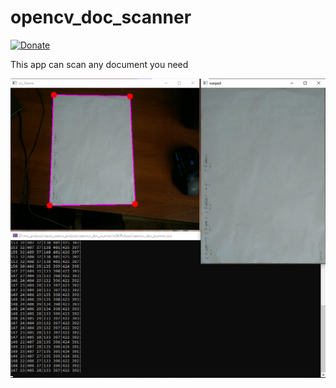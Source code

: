 # opencv_doc_scanner

[![Donate](https://img.shields.io/badge/Donate-Buy%20me%20a%20beer-blue.svg)](https://www.buymeacoffee.com/luckyrydar)

This app can scan any document you need

![alt text](https://github.com/lucky-rydar/opencv_doc_scanner/blob/master/img/doc__scan_demo.png)
